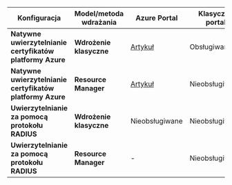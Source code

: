 **Konfiguracja**| **Model/metoda wdrażania** | **Azure Portal** | **Klasyczny portal** | **PowerShell** |
| --- | --- | --- | --- | --- |
| **Natywne uwierzytelnianie certyfikatów platformy Azure** | **Wdrożenie klasyczne** |[Artykuł](../articles/vpn-gateway/vpn-gateway-howto-point-to-site-classic-azure-portal.md) |Obsługiwane |Obsługiwane |
| **Natywne uwierzytelnianie certyfikatów platformy Azure** | **Resource Manager** |[Artykuł](../articles/vpn-gateway/vpn-gateway-howto-point-to-site-resource-manager-portal.md) |Nieobsługiwane |[Artykuł](../articles/vpn-gateway/vpn-gateway-howto-point-to-site-rm-ps.md) |
| **Uwierzytelnianie za pomocą protokołu RADIUS** | **Wdrożenie klasyczne** | Nieobsługiwane | Nieobsługiwane | Nieobsługiwane |
| **Uwierzytelnianie za pomocą protokołu RADIUS** | **Resource Manager** | - | Nieobsługiwane | [Artykuł](point-to-site-how-to-radius-ps.md) |
